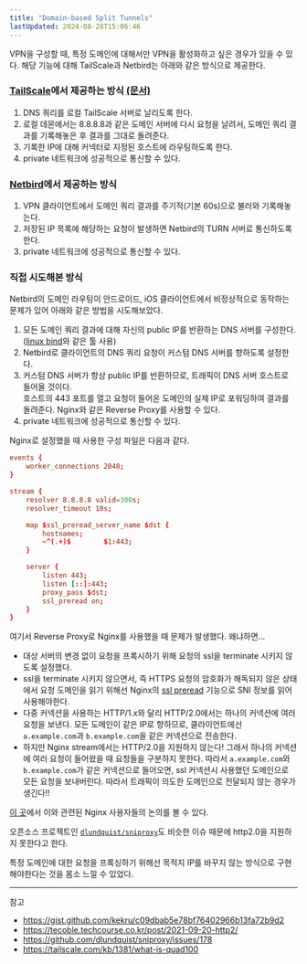 ```yaml
---
title: "Domain-based Split Tunnels"
lastUpdated: 2024-08-28T15:06:46
---
```


VPN을 구성할 때, 특정 도메인에 대해서만 VPN을 활성화하고 싶은 경우가 있을 수 있다. 해당 기능에 대해 TailScale과 Netbird는 아래와 같은 방식으로 제공한다.

### [TailScale](https://tailscale.com/)에서 제공하는 방식 [(문서)](https://tailscale.com/kb/1342/how-app-connectors-work)

1. DNS 쿼리를 로컬 TailScale 서버로 날리도록 한다.
2. 로컬 데몬에서는 8.8.8.8과 같은 도메인 서버에 다시 요청을 날려서, 도메인 쿼리 결과를 기록해놓은 후 결과를 그대로 돌려준다.
3. 기록한 IP에 대해 커넥터로 지정된 호스트에 라우팅하도록 한다.
4. private 네트워크에 성공적으로 통신할 수 있다.

### [Netbird](https://github.com/netbirdio/netbird)에서 제공하는 방식

1. VPN 클라이언트에서 도메인 쿼리 결과를 주기적(기본 60s)으로 불러와 기록해놓는다.
2. 저장된 IP 목록에 해당하는 요청이 발생하면 Netbird의 TURN 서버로 통신하도록 한다.
3. private 네트워크에 성공적으로 통신할 수 있다.

### 직접 시도해본 방식

Netbird의 도메인 라우팅이 안드로이드, iOS 클라이언트에서 비정상적으로 동작하는 문제가 있어 아래와 같은 방법을 시도해보았다.

1. 모든 도메인 쿼리 결과에 대해 자신의 public IP를 반환하는 DNS 서버를 구성한다. ([linux bind](https://blog.rlaisqls.site/til/os/linux/network/bind%EB%A1%9Cdns%EC%84%9C%EB%B2%84%EC%A0%95%EC%9D%98%ED%95%98%EA%B8%B0/)와 같은 툴 사용)
2. Netbird로 클라이언트의 DNS 쿼리 요청이 커스텀 DNS 서버를 향하도록 설정한다.
3. 커스텀 DNS 서버가 항상 public IP를 반환하므로, 트래픽이 DNS 서버 호스트로 들어올 것이다.  
    호스트의 443 포트를 열고 요청이 들어온 도메인의 실제 IP로 포워딩하여 결과를 돌려준다. Nginx와 같은 Reverse Proxy를 사용할 수 있다.
4. private 네트워크에 성공적으로 통신할 수 있다.

Nginx로 설정했을 때 사용한 구성 파일은 다음과 같다.

```conf
events {
    worker_connections 2048;
}

stream {
    resolver 8.8.8.8 valid=300s;
    resolver_timeout 10s;

    map $ssl_preread_server_name $dst {
        hostnames;
        ~^(.+)$        $1:443;
    }

    server {
        listen 443;
        listen [::]:443;
        proxy_pass $dst;
        ssl_preread on;
    }
}
```

여기서 Reverse Proxy로 Nginx를 사용했을 때 문제가 발생했다. 왜냐하면...

- 대상 서버의 변경 없이 요청을 프록시하기 위해 요청의 ssl을 terminate 시키지 않도록 설정했다.
- ssl을 terminate 시키지 않으면서, 즉 HTTPS 요청의 암호화가 해독되지 않은 상태에서 요청 도메인을 읽기 위해선 Nginx의 [ssl preread](http://nginx.org/en/docs/stream/ngx_stream_ssl_preread_module.html) 기능으로 SNI 정보를 읽어 사용해야한다.
- 다중 커넥션을 사용하는 HTTP/1.x와 달리 HTTP/2.0에서는 하나의 커넥션에 여러 요청을 보낸다. 모든 도메인이 같은 IP로 향하므로, 클라이언트에선 `a.example.com`과 `b.example.com`을 같은 커넥션으로 전송한다.
- 하지만 Nginx stream에서는 HTTP/2.0을 지원하지 않는다! 그래서 하나의 커넥션에 여러 요청이 들어왔을 때 요청들을 구분하지 못한다. 따라서 `a.example.com`와 `b.example.com`가 같은 커넥션으로 들어오면, ssl 커넥션시 사용했던 도메인으로 모든 요청을 보내버린다. 따라서 트래픽이 의도한 도메인으로 전달되지 않는 경우가 생긴다!!

[이 곳](https://gist.github.com/kekru/c09dbab5e78bf76402966b13fa72b9d2)에서 이와 관련된 Nginx 사용자들의 논의를 볼 수 있다.

오픈소스 프로젝트인 [`dlundquist/sniproxy`](https://github.com/dlundquist/sniproxy/issues/178)도 비슷한 이슈 때문에 http2.0을 지원하지 못한다고 한다.

특정 도메인에 대한 요청을 프록싱하기 위해선 목적지 IP를 바꾸지 않는 방식으로 구현해야한다는 것을 몸소 느낄 수 있었다.

---
참고

- <https://gist.github.com/kekru/c09dbab5e78bf76402966b13fa72b9d2>
- <https://tecoble.techcourse.co.kr/post/2021-09-20-http2/>
- <https://github.com/dlundquist/sniproxy/issues/178>
- <https://tailscale.com/kb/1381/what-is-quad100>
